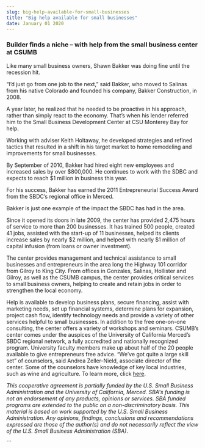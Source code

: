 ```yaml
---
slug: big-help-available-for-small-businesses
title: "Big help available for small businesses"
date: January 01 2020
---
```


 
<h3>
  Builder finds a niche – with help from the small business center at CSUMB
</h3>
<p>
  Like many small business owners, Shawn Bakker was doing fine until the
  recession hit.
</p>
<p>
  “I’d just go from one job to the next,” said Bakker, who moved to Salinas from
  his native Colorado and founded his company, Bakker Construction, in 2008.
</p>
<p>
  A year later, he realized that he needed to be proactive in his approach,
  rather than simply react to the economy. That’s when his lender referred him
  to the Small Business Development Center at CSU Monterey Bay for help.
</p>
<p>
  Working with adviser Keith Holtaway, he developed strategies and refined
  tactics that resulted in a shift in his target market to home remodeling and
  improvements for small businesses.
</p>
<p>
  By September of 2010, Bakker had hired eight new employees and increased sales
  by over $800,000. He continues to work with the SDBC and expects to reach $1
  million in business this year.
</p>
<p>
  For his success, Bakker has earned the 2011 Entrepreneurial Success Award from
  the SBDC’s regional office in Merced.
</p>
<p>Bakker is just one example of the impact the SBDC has had in the area.</p>
<p>
  Since it opened its doors in late 2009, the center has provided 2,475 hours of
  service to more than 200 businesses. It has trained 500 people, created 41
  jobs, assisted with the start-up of 11 businesses, helped its clients increase
  sales by nearly $2 million, and helped with nearly $1 million of capital
  infusion (from loans or owner investment).
</p>
<p>
  The center provides management and technical assistance to small businesses
  and entrepreneurs in the area long the Highway 101 corridor from Gilroy to
  King City. From offices in Gonzales, Salinas, Hollister and Gilroy, as well as
  the CSUMB campus, the center provides critical services to small business
  owners, helping to create and retain jobs in order to strengthen the local
  economy.
</p>
<p>
  Help is available to develop business plans, secure financing, assist with
  marketing needs, set up financial systems, determine plans for expansion,
  project cash flow, identify technology needs and provide a variety of other
  services helpful to small businesses. In addition to the free one-on-one
  consulting, the center offers a variety of workshops and seminars. CSUMB’s
  center comes under the auspices of the University of California Merced’s SBDC
  regional network, a fully accredited and nationally recognized program.
  University faculty members make up about half of the 20 people available to
  give entrepreneurs free advice. “We’ve got quite a large skill set” of
  counselors, said Andrea Zeller-Nield, associate director of the center. Some
  of the counselors have knowledge of key local industries, such as wine and
  agriculture. To learn more, click <a href="https://csumb.edu/sbdc">here</a>.
</p>
<p>
  <em
    >This cooperative agreement is partially funded by the U.S. Small Business
    Administration and the University of California, Merced. SBA's funding is
    not an endorsement of any products, opinions or services. SBA funded
    programs are extended to the public on a non-discriminatory basis. This
    material is based on work supported by the U.S. Small Business
    Administration. Any opinions, findings, conclusions and recommendations
    expressed are those of the author(s) and do not necessarily reflect the view
    of the U.S. Small Business Administration (SBA)</em
  >.
</p>
```

